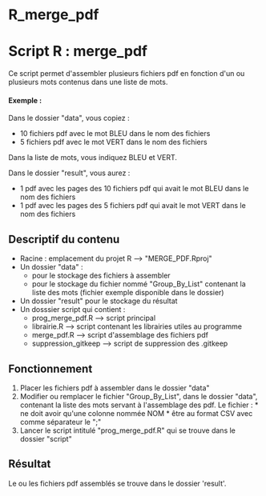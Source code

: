 # R_merge_pdf

# Script R : merge_pdf

Ce script permet d'assembler plusieurs fichiers pdf en fonction d'un ou plusieurs mots contenus dans une liste de mots.

#### Exemple :

Dans le dossier "data", vous copiez :
  * 10 fichiers pdf avec le mot BLEU dans le nom des fichiers
  * 5 fichiers pdf avec le mot VERT dans le nom des fichiers

Dans la liste de mots, vous indiquez BLEU et VERT.

Dans le dossier "result", vous aurez : 
  *  1 pdf avec les pages des 10 fichiers pdf qui avait le mot BLEU dans le nom des fichiers
  *  1 pdf avec les pages des 5 fichiers pdf qui avait le mot VERT dans le nom des fichiers

## Descriptif du contenu

* Racine : emplacement du projet R --> "MERGE_PDF.Rproj"
* Un dossier "data" :
  * pour le stockage des fichiers à assembler
  * pour le stockage du fichier nommé "Group_By_List" contenant la liste des mots (fichier exemple disponible dans le dossier)
* Un dossier "result" pour le stockage du résultat
* Un dosssier script qui contient :
  * prog_merge_pdf.R --> script principal
  * librairie.R --> script contenant les librairies utiles au programme
  * merge_pdf.R --> script d'assemblage des fichiers pdf
  * suppression_gitkeep --> script de suppression des .gitkeep

## Fonctionnement

1. Placer les fichiers pdf à assembler dans le dossier "data"
2. Modifier ou remplacer le fichier "Group_By_List", dans le dossier "data", contenant la liste des mots servant à l'assemblage des pdf.
   Le fichier :
       * ne doit avoir qu'une colonne nommée NOM
       * être au format CSV avec comme séparateur le ";" 
3. Lancer le script intitulé "prog_merge_pdf.R" qui se trouve dans le dossier "script"

## Résultat

Le ou les fichiers pdf assemblés se trouve dans le dossier 'result'.
